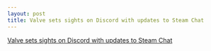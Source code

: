 ```yaml
---
layout: post
title: Valve sets sights on Discord with updates to Steam Chat
---
```


[Valve sets sights on Discord with updates to Steam Chat](https://techcrunch.com/2018/06/12/valve-sets-sights-on-discord-with-updates-to-steam-chat/)
